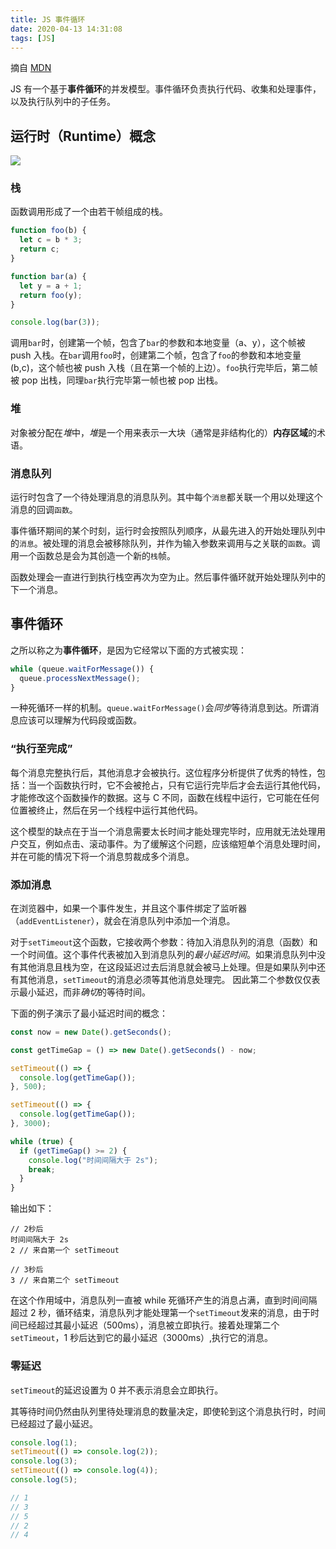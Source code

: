 ```yaml
---
title: JS 事件循环
date: 2020-04-13 14:31:08
tags: [JS]
---
```


摘自 [MDN](https://developer.mozilla.org/zh-CN/docs/Web/JavaScript/EventLoop#%E4%BA%8B%E4%BB%B6%E5%BE%AA%E7%8E%AF)

JS 有一个基于**事件循环**的并发模型。事件循环负责执行代码、收集和处理事件，以及执行队列中的子任务。

## 运行时（Runtime）概念

![](/blog/images/JS-事件循环.svg)

### 栈

函数调用形成了一个由若干帧组成的栈。

```js
function foo(b) {
  let c = b * 3;
  return c;
}

function bar(a) {
  let y = a + 1;
  return foo(y);
}

console.log(bar(3));
```

调用`bar`时，创建第一个帧，包含了`bar`的参数和本地变量（a、y），这个帧被 push 入栈。在`bar`调用`foo`时，创建第二个帧，包含了`foo`的参数和本地变量(b,c)，这个帧也被 push 入栈（且在第一个帧的上边）。`foo`执行完毕后，第二帧被 pop 出栈，同理`bar`执行完毕第一帧也被 pop 出栈。

### 堆

对象被分配在*堆*中，*堆*是一个用来表示一大块（通常是非结构化的）**内存区域**的术语。

### 消息队列

运行时包含了一个待处理消息的消息队列。其中每个`消息`都关联一个用以处理这个消息的回调`函数`。

事件循环期间的某个时刻，运行时会按照队列顺序，从最先进入的开始处理队列中的`消息`。被处理的消息会被移除队列，并作为输入参数来调用与之关联的`函数`。调用一个函数总是会为其创造一个新的`栈`帧。

函数处理会一直进行到执行栈空再次为空为止。然后事件循环就开始处理队列中的下一个消息。

## 事件循环

之所以称之为**事件循环**，是因为它经常以下面的方式被实现：

```js
while (queue.waitForMessage()) {
  queue.processNextMessage();
}
```

一种死循环一样的机制。`queue.waitForMessage()`会*同步*等待消息到达。所谓消息应该可以理解为代码段或函数。

### “执行至完成”

每个消息完整执行后，其他消息才会被执行。这位程序分析提供了优秀的特性，包括：当一个函数执行时，它不会被抢占，只有它运行完毕后才会去运行其他代码，才能修改这个函数操作的数据。这与 C 不同，函数在线程中运行，它可能在任何位置被终止，然后在另一个线程中运行其他代码。

这个模型的缺点在于当一个消息需要太长时间才能处理完毕时，应用就无法处理用户交互，例如点击、滚动事件。为了缓解这个问题，应该缩短单个消息处理时间，并在可能的情况下将一个消息剪裁成多个消息。

### 添加消息

在浏览器中，如果一个事件发生，并且这个事件绑定了监听器（`addEventListener`），就会在消息队列中添加一个消息。

对于`setTimeout`这个函数，它接收两个参数：待加入消息队列的消息（函数）和一个时间值。这个事件代表被加入到消息队列的*最小延迟时间*。如果消息队列中没有其他消息且栈为空，在这段延迟过去后消息就会被马上处理。但是如果队列中还有其他消息，`setTimeout`的消息必须等其他消息处理完。
因此第二个参数仅仅表示最小延迟，而非*确切*的等待时间。

下面的例子演示了最小延迟时间的概念：

```js
const now = new Date().getSeconds();

const getTimeGap = () => new Date().getSeconds() - now;

setTimeout(() => {
  console.log(getTimeGap());
}, 500);

setTimeout(() => {
  console.log(getTimeGap());
}, 3000);

while (true) {
  if (getTimeGap() >= 2) {
    console.log("时间间隔大于 2s");
    break;
  }
}
```

输出如下：

```text
// 2秒后
时间间隔大于 2s
2 // 来自第一个 setTimeout

// 3秒后
3 // 来自第二个 setTimeout
```

在这个作用域中，消息队列一直被 while 死循环产生的消息占满，直到时间间隔超过 2 秒，循环结束，消息队列才能处理第一个`setTimeout`发来的消息，由于时间已经超过其最小延迟（500ms），消息被立即执行。接着处理第二个`setTimeout`，1 秒后达到它的最小延迟（3000ms）,执行它的消息。

### 零延迟

`setTimeout`的延迟设置为 0 并不表示消息会立即执行。

其等待时间仍然由队列里待处理消息的数量决定，即使轮到这个消息执行时，时间已经超过了最小延迟。

```js
console.log(1);
setTimeout(() => console.log(2));
console.log(3);
setTimeout(() => console.log(4));
console.log(5);

// 1
// 3
// 5
// 2
// 4
```
